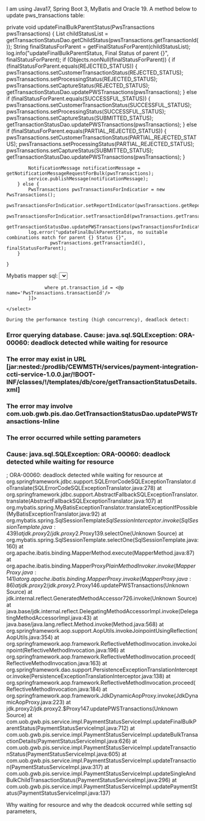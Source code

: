 I am using Java17, Spring Boot 3, MyBatis and Oracle 19. A method below to update pws_transactions table: 

private void updateFinalBulkParentStatus(PwsTransactions pwsTransactions) {
        List<String> childStatusList = getTransactionStatusDao.getChildStatus(pwsTransactions.getTransactionId());
        String finalStatusForParent = getFinalStatusForParent(childStatusList);
        log.info("updateFinalBulkParentStatus, Final Status of parent {}", finalStatusForParent);
        if (Objects.nonNull(finalStatusForParent)) {
            if (finalStatusForParent.equals(REJECTED_STATUS)) {
                pwsTransactions.setCustomerTransactionStatus(REJECTED_STATUS);
                pwsTransactions.setProcessingStatus(REJECTED_STATUS);
                pwsTransactions.setCaptureStatus(REJECTED_STATUS);
                getTransactionStatusDao.updatePWSTransactions(pwsTransactions);
            } else if (finalStatusForParent.equals(SUCCESSFUL_STATUS)) {
                pwsTransactions.setCustomerTransactionStatus(SUCCESSFUL_STATUS);
                pwsTransactions.setProcessingStatus(SUCCESSFUL_STATUS);
                pwsTransactions.setCaptureStatus(SUBMITTED_STATUS);
                getTransactionStatusDao.updatePWSTransactions(pwsTransactions);
            } else if (finalStatusForParent.equals(PARTIAL_REJECTED_STATUS)) {
                pwsTransactions.setCustomerTransactionStatus(PARTIAL_REJECTED_STATUS);
                pwsTransactions.setProcessingStatus(PARTIAL_REJECTED_STATUS);
                pwsTransactions.setCaptureStatus(SUBMITTED_STATUS);
                getTransactionStatusDao.updatePWSTransactions(pwsTransactions);
            }

            NotificationMessage notificationMessage = getNotificationMessageRequestForBulk(pwsTransactions);
            service.publishMessage(notificationMessage);
        } else {
            PwsTransactions pwsTransactionsForIndicatior = new PwsTransactions();
            pwsTransactionsForIndicatior.setReportIndicator(pwsTransactions.getReportIndicator());
            pwsTransactionsForIndicatior.setTransactionId(pwsTransactions.getTransactionId());
            getTransactionStatusDao.updatePWSTransactions(pwsTransactionsForIndicatior);
            log.error("updateFinalBulkParentStatus, no suitable combinations match for parent {} Status {}",
                    pwsTransactions.getTransactionId(), finalStatusForParent);
        }

    }

 Mybatis mapper sql: 
    <select id="updatePWSTransactions"
            parameterType="com.uob.gwb.pis.domain.PwsTransactions" statementType="PREPARED">
        <![CDATA[update pws_transactions pt
                        set
                        <#if PwsTransactions.captureStatus?has_content>
				  			pt.capture_status = <@p name='PwsTransactions.captureStatus'/>,
				  		</#if>
 						<#if PwsTransactions.processingStatus?has_content>
				  			pt.processing_status = <@p name='PwsTransactions.processingStatus'/>,
				  		</#if>
					   <#if PwsTransactions.customerTransactionStatus?has_content>
				  			pt.customer_transaction_status = <@p name='PwsTransactions.customerTransactionStatus'/>,
				  		</#if>
					    <#if PwsTransactions.rejectReason?has_content>
				  			pt.reject_reason = <@p name='PwsTransactions.rejectReason'/>,
				  		</#if>
				  		<#if PwsTransactions.reportIndicator?has_content>
				  			pt.EXECUTION_REPORT_INDICATOR = <@p name='PwsTransactions.reportIndicator'/>,
				  		</#if>
					    pt.processing_status_updated_date = LOCALTIMESTAMP

				  where pt.transaction_id = <@p name='PwsTransactions.transactionId'/>
			]]>

    </select>

    During the performance testing (high concurrency), deadlock detect:
### Error querying database.  Cause: java.sql.SQLException: ORA-00060: deadlock detected while waiting for resource
### The error may exist in URL [jar:nested:/prodlib/CEWMSTH/services/payment-integration-ccti-service-1.0.0.jar/!BOOT-INF/classes/!/templates/db/core/getTransactionStatusDetails.xml]
### The error may involve com.uob.gwb.pis.dao.GetTransactionStatusDao.updatePWSTransactions-Inline
### The error occurred while setting parameters
### Cause: java.sql.SQLException: ORA-00060: deadlock detected while waiting for resource
; ORA-00060: deadlock detected while waiting for resource
	at org.springframework.jdbc.support.SQLErrorCodeSQLExceptionTranslator.doTranslate(SQLErrorCodeSQLExceptionTranslator.java:278)
	at org.springframework.jdbc.support.AbstractFallbackSQLExceptionTranslator.translate(AbstractFallbackSQLExceptionTranslator.java:107)
	at org.mybatis.spring.MyBatisExceptionTranslator.translateExceptionIfPossible(MyBatisExceptionTranslator.java:92)
	at org.mybatis.spring.SqlSessionTemplate$SqlSessionInterceptor.invoke(SqlSessionTemplate.java:439)
	at jdk.proxy2/jdk.proxy2.$Proxy139.selectOne(Unknown Source)
	at org.mybatis.spring.SqlSessionTemplate.selectOne(SqlSessionTemplate.java:160)
	at org.apache.ibatis.binding.MapperMethod.execute(MapperMethod.java:87)
	at org.apache.ibatis.binding.MapperProxy$PlainMethodInvoker.invoke(MapperProxy.java:141)
	at org.apache.ibatis.binding.MapperProxy.invoke(MapperProxy.java:86)
	at jdk.proxy2/jdk.proxy2.$Proxy146.updatePWSTransactions(Unknown Source)
	at jdk.internal.reflect.GeneratedMethodAccessor726.invoke(Unknown Source)
	at java.base/jdk.internal.reflect.DelegatingMethodAccessorImpl.invoke(DelegatingMethodAccessorImpl.java:43)
	at java.base/java.lang.reflect.Method.invoke(Method.java:568)
	at org.springframework.aop.support.AopUtils.invokeJoinpointUsingReflection(AopUtils.java:354)
	at org.springframework.aop.framework.ReflectiveMethodInvocation.invokeJoinpoint(ReflectiveMethodInvocation.java:196)
	at org.springframework.aop.framework.ReflectiveMethodInvocation.proceed(ReflectiveMethodInvocation.java:163)
	at org.springframework.dao.support.PersistenceExceptionTranslationInterceptor.invoke(PersistenceExceptionTranslationInterceptor.java:138)
	at org.springframework.aop.framework.ReflectiveMethodInvocation.proceed(ReflectiveMethodInvocation.java:184)
	at org.springframework.aop.framework.JdkDynamicAopProxy.invoke(JdkDynamicAopProxy.java:223)
	at jdk.proxy2/jdk.proxy2.$Proxy147.updatePWSTransactions(Unknown Source)
	at com.uob.gwb.pis.service.impl.PaymentStatusServiceImpl.updateFinalBulkParentStatus(PaymentStatusServiceImpl.java:712)
	at com.uob.gwb.pis.service.impl.PaymentStatusServiceImpl.updateBulkTransactionDetails(PaymentStatusServiceImpl.java:626)
	at com.uob.gwb.pis.service.impl.PaymentStatusServiceImpl.updateTransactionStatus(PaymentStatusServiceImpl.java:605)
	at com.uob.gwb.pis.service.impl.PaymentStatusServiceImpl.updateTransaction(PaymentStatusServiceImpl.java:317)
	at com.uob.gwb.pis.service.impl.PaymentStatusServiceImpl.updateSingleAndBulkChildTransactionStatus(PaymentStatusServiceImpl.java:296)
	at com.uob.gwb.pis.service.impl.PaymentStatusServiceImpl.updatePaymentStatus(PaymentStatusServiceImpl.java:137)

Why waiting for resource and why the deadcok occurred while setting sql parameters,  


    
